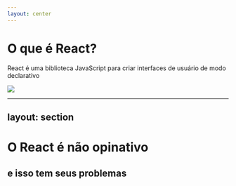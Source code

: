 ```yaml
---
layout: center
---
```


# O que é React?

React é uma biblioteca JavaScript para criar interfaces de usuário de modo declarativo

![](example--user-interface.png)

<!--
- Por interfaces de usuário, queremos dizer os elementos que os usuários veem e interagem na tela.
- o React dá funções úteis para construir a interface, mas deixa quem desenvolve escolher onde onde usar essas funções em seu aplicativo.
-->

---
layout: section
---
# O React é não opinativo

## e isso tem seus problemas

<!--
- Não diz exatamente como as aplicações devem ser construídas, não resolve todas as dores mencionadas anteriormente
- só dá algumas ferramentas, o resto você precisa se virar
- Configurar uma aplicação do React do zero, na mão, exige bastante esforço e
domínio de algumas ferramentas que não são relativamente tão simples de aprender
como compiladores e bundlers (babel e webpack)
- No passado, cada aplicação que a gente trabalhava resolvia problemas comuns de formas diferentes
-->